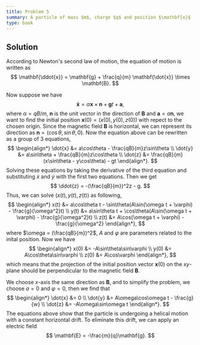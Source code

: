 ```yaml
---
title: Problem 5
summary: A particle of mass $m$, charge $q$ and position $\mathbf{x}$ ...
type: book
---
```


## Solution

According to Newton's second law of motion, the equation of motion is written as
$$
\mathbf{\ddot{x}} = \mathbf{g} + \frac{q}{m} \mathbf{\dot{x}} \times \mathbf{B}.
$$

Now suppose we have
$$
\mathbf{\dot{x}} = \alpha \mathbf{x} \times \mathbf{n} + \mathbf{g}t + \mathbf{a},
$$
where $\alpha = qB/m$, $\mathbf{n}$ is the unit vector in the direction of  $\mathbf{B}$ and $\mathbf{a} = a\mathbf{n}$, we want to find the initial position $\mathbf{x}(0) = (x(0), y(0), z(0))$ with repect to the chosen origin. Since the magnetic field $\mathbf{B}$ is horizontal, we can represent its direction as $\mathbf{n} = (\cos\theta, \sin\theta, 0)$. Now the equation above can be rewritten as a group of 3 equations,
$$
\begin{align*}
\dot{x} &= a\cos\theta - \frac{qB}{m}z\sin\theta \\
\dot{y} &= a\sin\theta + \frac{qB}{m}z\cos\theta \\
\dot{z} &= \frac{qB}{m}(x\sin\theta - y\cos\theta) - gt
\end{align*}.
$$
Solving these equations by taking the derivative of the third equation and substituting $\dot{x}$ and $\dot{y}$ with the first two equations. Then we get 
$$
\ddot{z} = -(\frac{qB}{m})^2z - g.
$$
Thus, we can solve $(x(t), y(t), z(t))$ as following,
$$
\begin{align*}
x(t) &= a\cos\theta t - \sin\theta(A\sin(\omega t + \varphi) - \frac{g}{\omega^2}t) \\
y(t) &= a\sin\theta t + \cos\theta(A\sin(\omega t + \varphi) - \frac{g}{\omega^2}t) \\
z(t) &= A\cos(\omega t + \varphi) - \frac{g}{\omega^2}
\end{align*},
$$
where $\omega = (\frac{qB}{m})^2$, $A$ and $\varphi$ are parameters related to the inital position. Now we have
$$
\begin{align*}
x(0) &= -A\sin\theta\sin\varphi \\
y(0) &= A\cos\theta\sin\varphi \\
z(0) &= A\cos\varphi
\end{align*},
$$
which means that the projection of the initial position vector $\mathbf{x}(0)$ on the $xy$-plane should be perpendicular to the magnetic field $\mathbf{B}$.

We choose $x$-axis the same direction as $\mathbf{B}$, and to simplify the problem, we choose $a=0$ and $\varphi = 0$, then we find that 
$$
\begin{align*}
\dot{x} &= 0 \\
\dot{y} &= A\omega\cos\omega t - \frac{g}{w} \\
\dot{z} &= -A\omega\sin\omega t
\end{align*}.
$$
The equations above show that the particle is undergoing a helical motion with a constant horizontal drift. To eliminate this drift, we can apply an electric field
$$
\mathbf{E} = -\frac{m}{q}\mathbf{g}.
$$
